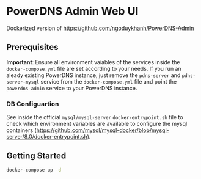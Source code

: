 # PowerDNS Admin Web UI
Dockerized version of https://github.com/ngoduykhanh/PowerDNS-Admin

## Prerequisites
**Important**: Ensure all environment vaiables of the services inside the `docker-compose.yml` file are set according to your needs. If you run an aleady existing PowerDNS instance, just remove the `pdns-server` and `pdns-server-mysql` service from the `docker-compose.yml` file and point the `powerdns-admin` service to your PowerDNS instance.

### DB Configuartion
See inside the official `mysql/mysql-server` `docker-entrypoint.sh` file to check which environment variables are available to configure the mysql containers (https://github.com/mysql/mysql-docker/blob/mysql-server/8.0/docker-entrypoint.sh).

## Getting Started
```bash
docker-compose up -d
```
